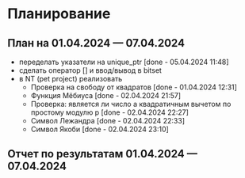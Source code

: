 # Планирование

## План на 01.04.2024 — 07.04.2024

- переделать указатели на unique_ptr [done - 05.04.2024 11:48]
- сделать оператор [] и ввод/вывод в bitset
- в NT (pet project) реализовать
  - Проверка на свободу от квадратов [done - 01.04.2024 12:31]
  - Функция Мёбиуса [done - 02.04.2024 21:57]
  - Проверка: является ли число a квадратичным вычетом по простому модулю p [done - 02.04.2024 22:27]
  - Символ Лежандра [done - 02.04.2024 22:33]
  - Символ Якоби [done - 02.04.2024 23:10]

## Отчет по результатам 01.04.2024 — 07.04.2024
